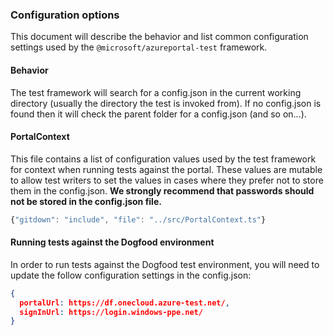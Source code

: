 <!-- markdownlint-disable MD041 REASON: File assembled with GitDown -->

### Configuration options

This document will describe the behavior and list common configuration settings used by the `@microsoft/azureportal-test` framework.

#### Behavior

The test framework will search for a config.json in the current working directory (usually the directory the test is invoked from). If no config.json is found then it will check the parent folder for a config.json (and so on...).

#### PortalContext

This file contains a list of configuration values used by the test framework for context when running tests against the portal.
These values are mutable to allow test writers to set the values in cases where they prefer not to store them in the config.json.
**We strongly recommend that passwords should not be stored in the config.json file.**

```ts
{"gitdown": "include", "file": "../src/PortalContext.ts"}
```

#### Running tests against the Dogfood environment

In order to run tests against the Dogfood test environment, you will need to update the follow configuration settings in the config.json:

```json
{
  portalUrl: https://df.onecloud.azure-test.net/,
  signInUrl: https://login.windows-ppe.net/
}
```
